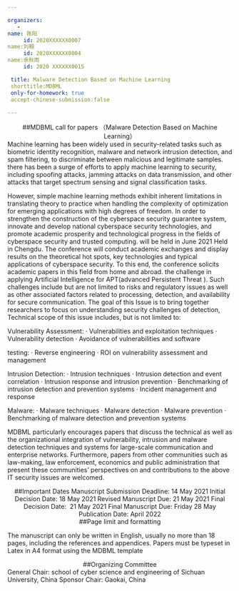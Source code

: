 ```yaml
---

organizers:
   -
name: 陈阳
     id: 2020XXXXXX0007
name:刘翱 
     id: 2020XXXXXX0004
name:余秋雨 
     id: 2020 XXXXXX0015

 title: Malware Detection Based on Machine Learning
 shorttitle:MDBML
 only-for-homework: true
 accept-chinese-submission:false
 
---
```

 
<div align=center>
 ##MDBML call for papers
 （Malware Detection Based on Machine Learning）
</div>
<div align=left>
Machine learning has been widely used in security-related tasks such as biometric identity recognition, malware and network intrusion detection, and spam filtering, to discriminate between malicious and legitimate samples. there has been a surge of efforts to apply machine learning to security, including spoofing attacks, jamming attacks on data transmission, and other attacks that target spectrum sensing and signal classification tasks.

However, simple machine learning methods exhibit inherent limitations in translating theory to practice when handling the complexity of optimization for emerging applications with high degrees of freedom. In order to strengthen the construction of the cyberspace security guarantee system, innovate and develop national cyberspace security technologies, and promote academic prosperity and technological progress in the fields of cyberspace security and trusted computing. will be held in June 2021 Held in Chengdu. The conference will conduct academic exchanges and display results on the theoretical hot spots, key technologies and typical applications of cyberspace security. To this end, the conference solicits academic papers in this field from home and abroad. the challenge in applying Artificial Intelligence for APT(advanced Persistent Threat ). Such challenges include but are not limited to risks and regulatory issues as well as other associated factors related to processing, detection, and availability for secure communication. The goal of this Issue is to bring together researchers to focus on understanding security challenges of detection, Technical scope of this issue includes, but is not limited to:
</div>


Vulnerability Assessment:
· Vulnerabilities and exploitation techniques
· Vulnerability detection
· Avoidance of vulnerabilities and software 


testing:
· Reverse engineering
· ROI on vulnerability assessment and management


Intrusion Detection:
· Intrusion techniques
· Intrusion detection and event correlation
· Intrusion response and intrusion prevention
· Benchmarking of intrusion detection and prevention systems
· Incident management and response


Malware:
· Malware techniques
· Malware detection
· Malware prevention
· Benchmarking of malware detection and prevention systems 

MDBML particularly encourages papers that discuss the technical as well as the organizational integration of vulnerability, intrusion and malware detection techniques and systems for large-scale communication and enterprise networks.
Furthermore, papers from other communities such as law-making, law enforcement, economics and public administration that present these communities’ perspectives on and contributions to the above IT security issues are welcomed.

<div align=center>
##Important Dates
Manuscript Submission Deadline: 14 May 2021
Initial Decision Date: 18 May 2021
Revised Manuscript Due: 21 May 2021
Final Decision Date:  21 May 2021
Final Manuscript Due: Friday 28 May
Publication Date: April 2022
</div>

<center>
##Page limit and formatting
</center>

The manuscript can only be written in English, usually no more than 18 pages, including the references and appendices.
Papers must be typeset in Latex in A4 format using the MDBML template

<center>
##Organizing Committee
</center>

<div align=left>
General Chair: school of cyber science and engineering of Sichuan University, China
Sponsor Chair: Gaokai, China 
</div>


